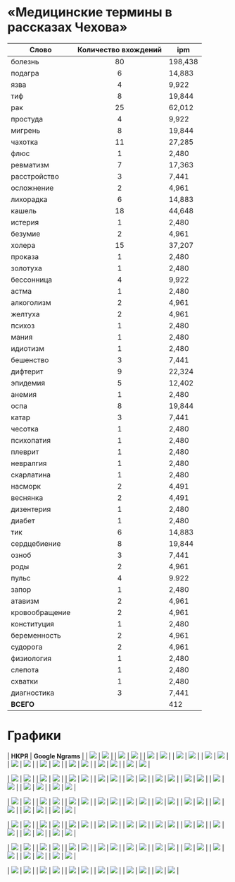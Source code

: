 # «Медицинские термины в рассказах Чехова»


| **Cлово** | **Количество вхождений** |**ipm** |
|------|:----:|-----|
| болезнь | 80 | 198,438 |
| подагра |  6  | 14,883 |
| язва |  4 |  9,922 |
| тиф  | 8  | 19,844 |
| рак |  25  |  62,012 |
| простуда |  4 |  9,922 |
| мигрень  |  8 |  19,844 |
| чахотка |  11 |  27,285 |
| флюс  |  1 |  2,480 |
| ревматизм |  7 |  17,363 |
| расстройство |  3 |  7,441 |
| осложнение  | 2 |  4,961 |
| лихорадка  | 6 |  14,883 |
| кашель | 18  | 44,648 |
| истерия  | 1 |  2,480 |
| безумие |  2 |  4,961 |
| холера |  15 |  37,207 |
| проказа |  1 |  2,480 |
| золотуха |  1 |  2,480 |
| бессонница |  4 |  9,922 |
| астма|   1 |  2,480 |
| алкоголизм |  2 |  4,961 |
| желтуха |  2 |  4,961 |
| психоз |  1  | 2,480 |
| мания |  1 |  2,480 |
| идиотизм |  1 |  2,480 |
| бешенство |  3 |  7,441 |
| дифтерит |  9 |  22,324 |
| эпидемия |  5 |  12,402 |
| анемия |  1 |  2,480 |
| оспа |  8 |  19,844 |
| катар |  3 |  7,441 |
| чесотка |  1 |  2,480 |  
| психопатия |  1 |  2,480 |
| плеврит |  1 |  2,480 |
| невралгия |  1 |  2,480 | 
| скарлатина |  1 |  2,480 |
| насморк |  2 |  4,491 |
| веснянка |  2 |  4,491 |
| дизентерия |  1 |  2,480 | 
| диабет |  1 |  2,480 |
| тик  | 6 |  14,883 |
| сердцебиение |  8 |  19,844 |
| озноб |  3 |  7,441 |
| роды |  2 |  4,961 |
| пульс |  4 |  9.922 |
| запор |  1 |  2,480 |
| атавизм |  2 |  4,961 |
| кровообращение |  2 |  4,961 |
| конституция |  1 |  2,480 |
| беременность |  2 |   4,961 |
| судорога |  2  |  4,961 |
| физиология |  1 |  2,480 | 
| слепота |  1 |  2,480 |
| схватки |  1 |  2,480 |
| диагностика |  3 |  7,441 |
| **ВСЕГО**|  | 412 | 1021,955 |

# Графики
| **НКРЯ** | **Google Ngrams** |
| ![](алк.jpg) | ![](алк1.jpg) |
| ![](анем.jpg) | ![](анем1.jpg) |
| ![](аст.jpg) | ![](аст1.jpg) |
| ![](ата.jpg) |  ![](ата1.jpg) |
 | ![](без.jpg) |  ![](без1.jpg) |
 | ![](бер.jpg) |  ![](бер1.jpg) |
 | ![](бесс.jpg) |  ![](бесс1.jpg) |
 | ![](беш.jpg) |  ![](беш1.jpg) |
 | ![](бол.jpg) |  ![](бол1.jpg) | 
 | ![](весн.jpg) |  ![](весн1.jpg) |

 | ![](диаб.jpg) | ![](диаб1.jpg) |
 | ![](диаг.jpg) | ![](диаг1.jpg) |
 | ![](диз.jpg) | ![](диз.jpg) |
 | ![](дифт.jpg) | ![](дифт1.jpg) |
 | ![](желт.jpg) | ![](желт1.jpg) |
 | ![](зап.jpg) | ![](зап1.jpg) |
 | ![](золо.jpg) | ![](золо1.jpg) |
 | ![](идио.jpg) | ![](идио1.jpg) |
 | ![](ист.jpg) | ![](ист1.jpg) |
 | ![](кат.jpg) | ![](кат1.jpg) |

 | ![](каш.jpg) | ![](каш1.jpg) |
 | ![](конт.jpg) | ![](конт1.jpg) |
 | ![](кров.jpg) | ![](кров1.jpg) |
 | ![](лих.jpg) | ![](лих1.jpg) |
 | ![](ман.jpg) | ![](ман1.jpg) |
 | ![](миг.jpg) | ![](миг1.jpg) |
 | ![](нас.jpg) | ![](нас1.jpg) |
 | ![](нев.jpg) | ![](нев1.jpg) |
 | ![](озн.jpg) | ![](озн1.jpg) |
 | ![](осл.jpg) | ![](осл1.jpg) |

 | ![](осп.jpg) | ![](осп1.jpg) |
 | ![](пл.jpg) | ![](пл1.jpg) |
 | ![](под.jpg) | ![](под1.jpg) |
 | ![](прок.jpg) | ![](прок1.jpg) |
 | ![](прос.jpg) | ![](прос1.jpg) |
 | ![](пс.jpg) | ![](пс1.jpg) |
 | ![](психо.jpg) | ![](психо1.jpg) |
 | ![](пу.jpg) | ![](пу1.jpg) |
 | ![](ра.jpg) | ![](ра1.jpg) |
 | ![](расс.jpg) | ![](расс1.jpg) |

 | ![](рев.jpg) | ![](рев1.jpg) |
 | ![](ро.jpg) | ![](ро1.jpg) |
 | ![](сер.jpg) | ![](сер1.jpg) |
 | ![](ск.jpg) | ![](ск1.jpg) |
 | ![](сл.jpg) | ![](сл1.jpg) |
 | ![](су.jpg) | ![](су1.jpg) |
 | ![](сх.jpg) | ![](сх1.jpg) |
 | ![](тик.jpg) | ![](тик1.jpg) |
 | ![](тиф.jpg) | ![](тиф1.jpg) |
 | ![](физ.jpg) | ![](физ1.jpg) |

 | ![](фл.jpg) | ![](фл1.jpg) |
 | ![](хо.jpg) | ![](хо1.jpg) |
 | ![](ча.jpg) | ![](ча1.jpg) |
 | ![](че.jpg) | ![](че1.jpg) |
 | ![](э.jpg) | ![](э1.jpg) |
 | ![](язв.jpg) | ![](язв1.jpg) |

